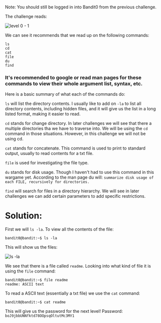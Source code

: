 Note: You should still be logged in into Bandit0 from the previous challenge.

The challenge reads: 

![level 0 - 1](https://user-images.githubusercontent.com/41026969/49900055-784a8a80-fe2b-11e8-87dd-a317972197d5.png)

We can see it recommends that we read up on the following commands:

```
ls
cd
cat
file
du
find
```
### It's recommended to google or read man pages for these commands to view their whole argument list, syntax, etc.

Here is a basic summary of what each of the commands do:

```ls``` will list the directory contents. I usually like to add on ```-la``` to list all directory contents,
including hidden files, and it will give us the list in a long listed format, making it easier to read.

```cd``` stands for change directory. In later challenges we will see that there a multiple directories tha we have
to traverse into. We will be using the ```cd``` command in those situations. However, in this challenge we will
not be using cd.

```cat``` stands for concatenate. This command is used to print to standard output, usually to read contents
for a txt file.

```file``` is used for investigating the file type.

```du``` stands for disk usage. Though I haven't had to use this command in this wargame yet. According to the 
man page du will: ```summarize disk usage of each FILE, recursively for directories. ``` 

```find``` will search for files in a directory hierarchy. We will see in later challenges we can add certain
parameters to add specific restrictions.

# Solution:

First we will ```ls -la```. To view all the contents of the file:

```
bandit0@bandit:~$ ls -la
```

This will show us the files:

![ls -la](https://user-images.githubusercontent.com/41026969/49900510-c4e29580-fe2c-11e8-8022-d21383b5c4dc.png)

We see that there is a file called ```readme```. Looking into what kind of file it is using the ```file``` command:

```
bandit0@bandit:~$ file readme 
readme: ASCII text
```

To read a ASCII text (essentially a txt file) we use the ```cat``` command:
```
bandit0@bandit:~$ cat readme 
```
This will give us the password for the next level!
Password: ```boJ9jbbUNNfktd78OOpsqOltutMc3MY1```
